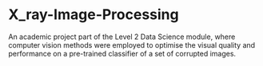 # X_ray-Image-Processing
An academic project part of the Level 2 Data Science module, where computer vision methods were employed to optimise the visual quality and performance on a pre-trained classifier of a set of corrupted images. 
